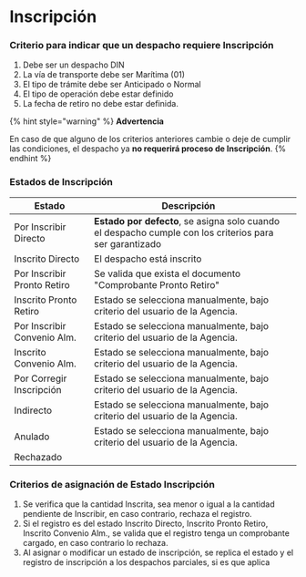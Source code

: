 # Inscripción

### Criterio para indicar que un despacho requiere Inscripción

1. Debe ser un despacho DIN
2. La vía de transporte debe ser Marítima (01)
3. El tipo de trámite debe ser Anticipado o Normal
4. El tipo de operación debe estar definido
5. La fecha de retiro no debe estar definida.

{% hint style="warning" %}
**Advertencia**

En caso de que alguno de los criterios anteriores cambie o deje de cumplir las condiciones, el despacho ya **no requerirá proceso de Inscripción**.
{% endhint %}

### Estados de Inscripción

<table><thead><tr><th>Estado </th><th>Descripción</th><th data-hidden></th></tr></thead><tbody><tr><td>Por Inscribir Directo</td><td><strong>Estado por defecto</strong>, se asigna solo cuando el despacho cumple con los criterios para ser garantizado</td><td></td></tr><tr><td>Inscrito Directo</td><td>El despacho está inscrito</td><td></td></tr><tr><td>Por Inscribir Pronto Retiro</td><td>Se valida que exista el documento "Comprobante Pronto Retiro"</td><td></td></tr><tr><td>Inscrito Pronto Retiro</td><td>Estado se selecciona manualmente, bajo criterio del usuario de la Agencia.</td><td></td></tr><tr><td>Por Inscribir Convenio Alm.</td><td>Estado se selecciona manualmente, bajo criterio del usuario de la Agencia.</td><td></td></tr><tr><td>Inscrito Convenio Alm.</td><td>Estado se selecciona manualmente, bajo criterio del usuario de la Agencia.</td><td></td></tr><tr><td>Por Corregir Inscripción</td><td>Estado se selecciona manualmente, bajo criterio del usuario de la Agencia.</td><td></td></tr><tr><td>Indirecto</td><td>Estado se selecciona manualmente, bajo criterio del usuario de la Agencia.</td><td></td></tr><tr><td>Anulado</td><td>Estado se selecciona manualmente, bajo criterio del usuario de la Agencia.</td><td></td></tr><tr><td>Rechazado</td><td></td><td></td></tr></tbody></table>

### Criterios de asignación de Estado Inscripción

1. Se verifica que la cantidad Inscrita, sea menor o igual a la cantidad pendiente de Inscribir, en caso contrario, rechaza el registro.
2. Si el registro es del estado Inscrito Directo, Inscrito Pronto Retiro, Inscrito Convenio Alm., se valida que el registro tenga un comprobante cargado, en caso contrario lo rechaza.
3. Al asignar o modificar un estado de inscripción, se replica el estado y el registro de inscripción a los despachos parciales, si es que aplica
